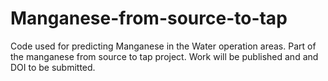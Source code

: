 # Manganese-from-source-to-tap
Code used for predicting Manganese in the Water operation areas. Part of the manganese from source to tap project. 
Work will be published and and DOI to be submitted.

